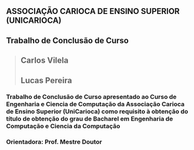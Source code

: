 ## ASSOCIAÇÃO CARIOCA DE ENSINO SUPERIOR (UNICARIOCA)
## Trabalho de Conclusão de Curso

<addr></addr>

> ## Carlos Vilela
> ## Lucas Pereira

### Trabalho de Conclusão de Curso apresentado ao Curso de Engenharia e Ciencia de Computação da Associação Carioca de Ensino Superior (UniCarioca) como requisito à obtenção do título de obtenção do grau de Bacharel em Engenharia de Computação e Ciencia da Computação

### Orientadora: Prof. Mestre Doutor  

